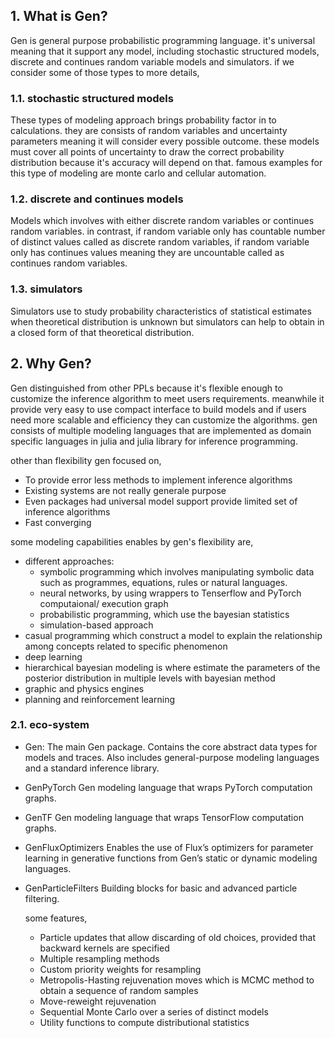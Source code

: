 ## 1. What is Gen?

Gen is general purpose probabilistic programming language. it's universal meaning that it support any model,
including stochastic structured models, discrete and continues random variable models and simulators. if we consider
some of those types to more details,

### 1.1. stochastic structured models

These types of modeling approach brings probability factor in to calculations. they are consists of random variables
and uncertainty parameters meaning it will consider every possible outcome. these models must cover all points of
uncertainty to draw the correct probability distribution because it's accuracy will depend on that. famous examples
for this type of modeling are monte carlo and cellular automation.

### 1.2. discrete and continues models

Models which involves with either discrete random variables or continues random variables. in contrast, if random
variable only has countable number of distinct values called as discrete random variables, if random variable only has
continues values meaning they are uncountable called as continues random variables.

### 1.3. simulators

Simulators use to study probability characteristics of statistical estimates when theoretical distribution is unknown
but
simulators can help to obtain in a closed form of that theoretical distribution.

## 2. Why Gen?

Gen distinguished from other PPLs because it's flexible enough to customize the inference algorithm to meet users
requirements. meanwhile it provide very easy to use compact interface to build models and if users need more scalable
and efficiency they can customize the algorithms. gen consists of multiple modeling languages that are implemented as
domain specific languages in julia and julia library for inference programming.

other than flexibility gen focused on,

- To provide error less methods to implement inference algorithms
- Existing systems are not really generale purpose
- Even packages had universal model support provide limited set of inference algorithms
- Fast converging

some modeling capabilities enables by gen's flexibility are,

- different approaches:
    - symbolic programming which involves manipulating symbolic data such as programmes, equations, rules or natural
      languages.
    - neural networks, by using wrappers to Tenserflow and PyTorch computaional/ execution graph
    - probabilistic programming, which use the bayesian statistics
    - simulation-based approach
- casual programming which construct a model to explain the relationship among concepts related to specific phenomenon
- deep learning
- hierarchical bayesian modeling is where estimate the parameters of the posterior distribution in multiple levels with
  bayesian method
- graphic and physics engines
- planning and reinforcement learning

### 2.1. eco-system

- Gen:
  The main Gen package. Contains the core abstract data types for models and traces.
  Also includes general-purpose modeling languages and a standard inference library.

- GenPyTorch
  Gen modeling language that wraps PyTorch computation graphs.

- GenTF
  Gen modeling language that wraps TensorFlow computation graphs.

- GenFluxOptimizers
  Enables the use of Flux’s optimizers for parameter learning in generative functions from Gen’s static or dynamic
  modeling languages.

- GenParticleFilters
  Building blocks for basic and advanced particle filtering.

  some features,
    - Particle updates that allow discarding of old choices, provided that backward kernels are specified
    - Multiple resampling methods
    - Custom priority weights for resampling
    - Metropolis-Hasting rejuvenation moves which is MCMC method to obtain a sequence of random samples
    - Move-reweight rejuvenation
    - Sequential Monte Carlo over a series of distinct models
    - Utility functions to compute distributional statistics